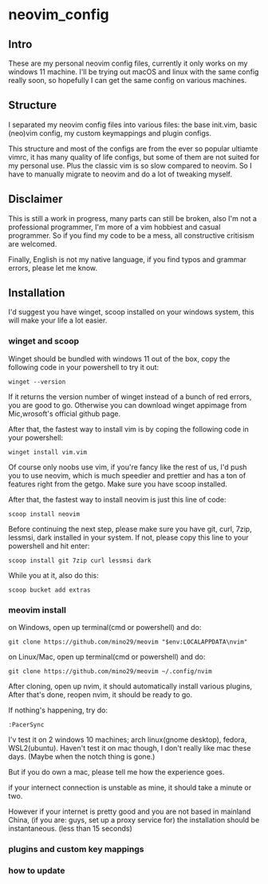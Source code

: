# neovim_config

## Intro

These are my personal neovim config files, currently it only works on my windows 11 machine. 
I'll be trying out macOS and linux with the same config really soon, so hopefully I can get 
the same config on various machines.

## Structure

I separated my neovim config files into various files: the base init.vim, basic (neo)vim config,
my custom keymappings and plugin configs.

This structure and most of the configs are from the ever so popular ultiamte vimrc, it has many
quality of life configs, but some of them are not suited for my personal use. Plus the classic 
vim is so slow compared to neovim. So I have to manually migrate to neovim and do a lot of tweaking 
myself.

## Disclaimer

This is still a work in progress, many parts can still be broken, also I'm not a professional 
programmer, I'm more of a vim hobbiest and casual programmer. So if you find my code to be a mess,
all constructive critisism are welcomed.

Finally, English is not my native language, if you find typos and grammar errors, please let me know.

## Installation

I'd suggest you have winget, scoop installed on your windows system, this will
make your life a lot easier.

### winget and scoop

Winget should be bundled with windows 11 out of the box, copy the following code
in your powershell to try it out:

```winget --version```

If it returns the version number of winget instead of a bunch of red errors, you
are good to go. Otherwise you can download winget appimage from Mic,wrosoft's
official github page.

After that, the fastest way to install vim is by coping the following code
in your powershell:

```winget install vim.vim```

Of course only noobs use vim, if you're fancy like the rest of us, I'd push you
to use neovim, which is much speedier and prettier and has a ton of features
right from the getgo. Make sure you have scoop installed.

After that, the fastest way to install neovim is just this line of code:

```scoop install neovim```

Before continuing the next step, please make sure you have git, curl, 7zip,
lessmsi, dark installed in your system. If not, please copy this line to your
powershell and hit enter:

``` scoop install git 7zip curl lessmsi dark ```

While you at it, also do this:

``` scoop bucket add extras ```

### meovim install

on Windows, open up terminal(cmd or powershell) and do:

```git clone https://github.com/mino29/meovim "$env:LOCALAPPDATA\nvim"```

on Linux/Mac, open up terminal(cmd or powershell) and do:

```git clone https://github.com/mino29/meovim ~/.config/nvim```

After cloning, open up nvim, it should automatically install various plugins,
After that's done, reopen nvim, it should be ready to go.

If nothing's happening, try do:

```:PacerSync```

I'v test it on 2 windows 10 machines; 
arch linux(gnome desktop), fedora, WSL2(ubuntu).
Haven't test it on mac though, I don't really like mac these days. (Maybe when
the notch thing is gone.) 

But if you do own a mac, please tell me how the experience goes.

if your internect connection is unstable as mine, 
it should take a minute or two. 

However if your internet is pretty good and you are not based in mainland China,
(if you are: guys, set up a proxy service for)
the installation should be instantaneous. (less than 15 seconds)

### plugins and custom key mappings 

### how to update

